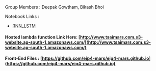 Group Members : Deepak Gowtham, Bikash Bhoi

Notebook Links : 
- [RNN_LSTM](https://github.com/eip4-mars/EIP4P2/blob/master/Session10/EVA_P2S3_RNN_LSTM.ipynb)


#### Hosted lambda function Link Here: [http://www.tsaimars.com.s3-website.ap-south-1.amazonaws.com/](http://www.tsaimars.com.s3-website.ap-south-1.amazonaws.com/)
#### Front-End Files : [https://github.com/eip4-mars/eip4-mars.github.io](https://github.com/eip4-mars/eip4-mars.github.io)
